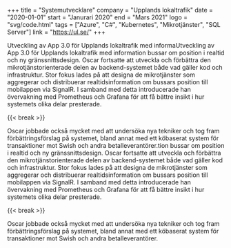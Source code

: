 +++
title = "Systemutvecklare"
company = "Upplands lokaltrafik"
date = "2020-01-01"
start = "Janurari 2020"
end = "Mars 2021"
logo = "svg/code.html"
tags = ["Azure", "C#", "Kubernetes", "Mikrotjänster", "SQL Server"]
link = "https://ul.se/"
+++

Utveckling av App 3.0 för Upplands lokaltrafik med informaUtveckling av App 3.0 för Upplands lokaltrafik med information bussar om position i realtid och ny gränssnittsdesign. Oscar fortsatte att utveckla och förbättra den mikrotjänstorienterade delen av backend-systemet både vad gäller kod och infrastruktur. Stor fokus lades på att designa de mikrotjänster som aggregerar och distribuerar realtidsinformation om bussars position till mobilappen via SignalR. I samband med detta introducerade han övervakning med Prometheus och Grafana för att få bättre insikt i hur systemets olika delar presterade. 

{{< break >}}

Oscar jobbade också mycket med att undersöka nya tekniker och tog fram förbättringsförslag på systemet, bland annat med ett köbaserat system för transaktioner mot Swish och andra betalleverantörer.tion bussar om position i realtid och ny gränssnittsdesign. Oscar fortsatte att utveckla och förbättra den mikrotjänstorienterade delen av backend-systemet både vad gäller kod och infrastruktur. Stor fokus lades på att designa de mikrotjänster som aggregerar och distribuerar realtidsinformation om bussars position till mobilappen via SignalR. I samband med detta introducerade han övervakning med Prometheus och Grafana för att få bättre insikt i hur systemets olika delar presterade.

{{< break >}}

Oscar jobbade också mycket med att undersöka nya tekniker och tog fram förbättringsförslag på systemet, bland annat med ett köbaserat system för transaktioner mot Swish och andra betalleverantörer.
